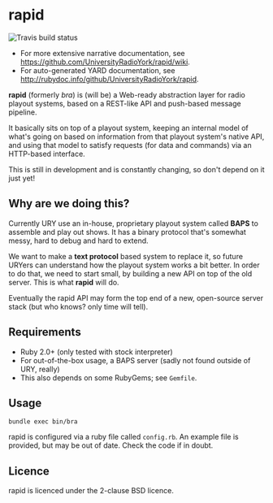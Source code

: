 rapid
=====
![Travis build status](https://travis-ci.org/UniversityRadioYork/rapid.svg)

* For more extensive narrative documentation, see https://github.com/UniversityRadioYork/rapid/wiki.
* For auto-generated YARD documentation, see http://rubydoc.info/github/UniversityRadioYork/rapid.

__rapid__ (formerly _bra_) is (will be) a Web-ready abstraction layer for radio playout systems, based on a REST-like API and push-based message pipeline.

It basically sits on top of a playout system, keeping an internal model of what's going on based on information from that playout system's native API, and using that model to satisfy requests (for data and commands) via an HTTP-based interface.

This is still in development and is constantly changing, so don't depend on it just yet!


Why are we doing this?
----------------------

Currently URY use an in-house, proprietary playout system called __BAPS__ to assemble and play out shows.  It has a binary protocol that's somewhat messy, hard to debug and hard to extend.

We want to make a __text protocol__ based system to replace it, so future URYers can understand how the playout system works a bit better.  In order to do that, we need to start small, by building a new API on top of the old server.  This is what __rapid__ will do.

Eventually the rapid API may form the top end of a new, open-source server stack (but who knows?  only time will tell).


Requirements
------------

* Ruby 2.0+ (only tested with stock interpreter)
* For out-of-the-box usage, a BAPS server (sadly not found outside of URY, really)
* This also depends on some RubyGems; see `Gemfile`.


Usage
-----

`bundle exec bin/bra`

rapid is configured via a ruby file called `config.rb`.  An example file is provided, but may be out of date.  Check the code if in doubt.


Licence
-------

rapid is licenced under the 2-clause BSD licence.
